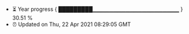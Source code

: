 - ⏳ Year progress { █████████▁▁▁▁▁▁▁▁▁▁▁▁▁▁▁▁▁▁▁▁▁ } 30.51 %
- ⏰ Updated on Thu, 22 Apr 2021 08:29:05 GMT

